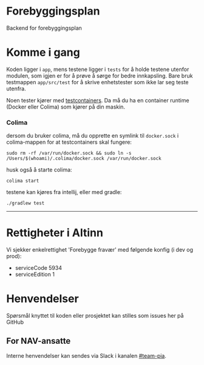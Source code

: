 Forebyggingsplan
================

Backend for forebyggingsplan

# Komme i gang

Koden ligger i `app`, mens testene ligger i `tests` for å holde testene utenfor modulen, som igjen
er for å prøve å
sørge for bedre innkapsling. Bare bruk testmappen `app/src/test` for å skrive enhetstester som ikke
lar seg teste utenfra.

Noen tester kjører med [testcontainers](https://www.testcontainers.org/). Da må du ha en container
runtime (Docker eller Colima) som kjører på din maskin.

### Colima

dersom du bruker colima, må du opprette en symlink til `docker.sock` i colima-mappen for at
testcontainers skal fungere:

```
sudo rm -rf /var/run/docker.sock && sudo ln -s /Users/$(whoami)/.colima/docker.sock /var/run/docker.sock
```

husk også å starte colima:

```
colima start
```

testene kan kjøres fra intellij, eller med gradle:

```
./gradlew test
```

---

# Rettigheter i Altinn

Vi sjekker enkelrettighet 'Forebygge fravær' med følgende konfig (i dev og prod):

- serviceCode 5934
- serviceEdition 1

# Henvendelser

Spørsmål knyttet til koden eller prosjektet kan stilles som issues her på GitHub

## For NAV-ansatte

Interne henvendelser kan sendes via Slack i
kanalen [#team-pia](https://nav-it.slack.com/archives/C02DL347ZT2).
